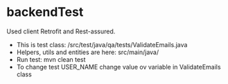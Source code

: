 # backendTest

Used client Retrofit and Rest-assured.

- This is test class: /src/test/java/qa/tests/ValidateEmails.java
- Helpers, utils and entities are here: src/main/java/
- Run test: mvn clean test
- To change test USER_NAME change value ov variable in ValidateEmails class
